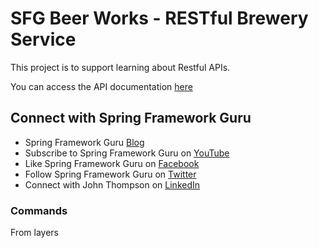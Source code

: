 # SFG Beer Works - RESTful Brewery Service

This project is to support learning about Restful APIs. 

You can access the API documentation [here](https://sfg-beer-works.github.io/brewery-api/#tag/Beer-Service) 

## Connect with Spring Framework Guru
* Spring Framework Guru [Blog](https://springframework.guru/)
* Subscribe to Spring Framework Guru on [YouTube](https://www.youtube.com/channel/UCrXb8NaMPQCQkT8yMP_hSkw)
* Like Spring Framework Guru on [Facebook](https://www.facebook.com/springframeworkguru/)
* Follow Spring Framework Guru on [Twitter](https://twitter.com/spring_guru)
* Connect with John Thompson on [LinkedIn](http://www.linkedin.com/in/springguru)

### Commands

[//]: # (docker build -f .src/main/dockerBase/DockerFile -t kbe-rest .)
[//]: # (docker run -p 8080:8080 d kbe-rest)

From layers

[//]: # (docker build -f .src/main/docker/DockerFile -t kbe-rest .)
